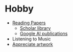 # Hobby

* [Reading Papers](https://drive.google.com/drive/folders/1d56V05LjRfMStXd7ig_kvDZzpxiYI_B3?usp=sharing)
  * [Scholar library](https://scholar.google.co.kr/scholar?scilib=1&hl=ko&as_sdt=0,5)
  * [Google AI publications](https://ai.google/research/pubs/)
* Listening to Music
* [Appreciate artwork](https://artsandculture.google.com/favorite/group/_gJyd38m00gjKw)
